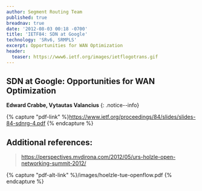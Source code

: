 ```yaml
---
author: Segment Routing Team
published: true
breadnav: true
date: '2012-08-03 00:18 -0700'
title: 'IETF84: SDN at Google'
technology: 'SRv6, SRMPLS'
excerpt: Opportunities for WAN Optimization
header:
  teaser: https://www6.ietf.org/images/ietflogotrans.gif
---
```


## SDN at Google: Opportunities for WAN Optimization

**Edward Crabbe, Vytautas Valancius**
{: .notice--info}  

{% capture "pdf-link" %}https://www.ietf.org/proceedings/84/slides/slides-84-sdnrg-4.pdf {% endcapture %}

<script src="{{ '/assets/js/pdfobject.min.js' | relative_url }}"></script>
<div class="fitvidsignore" id="pdf"></div>
<script>PDFObject.embed(" {{ pdf-link | relative_url  }} ", "#pdf", {height: "21.5em", width: "31.3em"});</script>

## Additional references:
><https://perspectives.mvdirona.com/2012/05/urs-holzle-open-networking-summit-2012/>

{% capture "pdf-alt-link" %}/images/hoelzle-tue-openflow.pdf {% endcapture %}

<script src="{{ '/assets/js/pdfobject.min.js' | relative_url }}"></script>
<div class="fitvidsignore" id="pdf2"></div>
<script>PDFObject.embed(" {{ pdf-alt-link | relative_url }} ", "#pdf2", {height: "21.5em", width: "31.3em"});</script>
